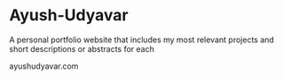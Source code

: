 # Ayush-Udyavar
A personal portfolio website that includes my most relevant projects and short descriptions or abstracts for each

<a url="http://ayushudyavar.com">ayushudyavar.com</a>

